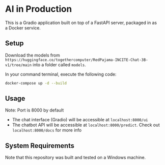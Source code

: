 # AI in Production

This is a Gradio application built on top of a FastAPI server, packaged in as a Docker service.

## Setup
Download the models from `https://huggingface.co/togethercomputer/RedPajama-INCITE-Chat-3B-v1/tree/main` into a folder called `models`.

In your command terminal, execute the following code:

```bash
docker-compose up -d --build
```

## Usage
Note: Port is 8000 by default

- The chat interface (Gradio) will be accessible at `localhost:8000/ui`
- The chatbot API will be accessible at `localhost:8000/predict`. Check out `localhost:8000/docs` for more info

## System Requirements

Note that this repository was built and tested on a Windows machine.
